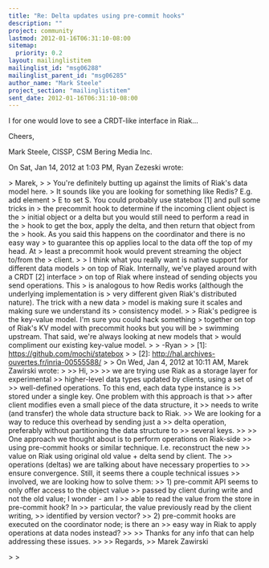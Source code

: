 ```yaml
---
title: "Re: Delta updates using pre-commit hooks"
description: ""
project: community
lastmod: 2012-01-16T06:31:10-08:00
sitemap:
  priority: 0.2
layout: mailinglistitem
mailinglist_id: "msg06288"
mailinglist_parent_id: "msg06285"
author_name: "Mark Steele"
project_section: "mailinglistitem"
sent_date: 2012-01-16T06:31:10-08:00
---
```



I for one would love to see a CRDT-like interface in Riak...

Cheers,

Mark Steele, CISSP, CSM
Bering Media Inc.


On Sat, Jan 14, 2012 at 1:03 PM, Ryan Zezeski  wrote:

&gt; Marek,
&gt;
&gt; You're definitely butting up against the limits of Riak's data model here.
&gt; It sounds like you are looking for something like Redis? E.g. add element
&gt; E to set S. You could probably use statebox [1] and pull some tricks in
&gt; the precommit hook to determine if the incoming client object is the
&gt; initial object or a delta but you would still need to perform a read in the
&gt; hook to get the box, apply the delta, and then return that object from the
&gt; hook. As you said this happens on the coordinator and there is no easy way
&gt; to guarantee this op applies local to the data off the top of my head. At
&gt; least a precommit hook would prevent streaming the object to/from the
&gt; client.
&gt;
&gt; I think what you really want is native support for different data models
&gt; on top of Riak. Internally, we've played around with a CRDT [2] interface
&gt; on top of Riak where instead of sending objects you send operations. This
&gt; is analogous to how Redis works (although the underlying implementation is
&gt; very different given Riak's distributed nature). The trick with a new data
&gt; model is making sure it scales and making sure we understand its
&gt; consistency model.
&gt;
&gt; Riak's pedigree is the key-value model. I'm sure you could hack something
&gt; together on top of Riak's KV model with precommit hooks but you will be
&gt; swimming upstream. That said, we're always looking at new models that
&gt; would compliment our existing key-value model.
&gt;
&gt; -Ryan
&gt;
&gt; [1]: https://github.com/mochi/statebox
&gt;
&gt; [2]: http://hal.archives-ouvertes.fr/inria-00555588/
&gt;
&gt; On Wed, Jan 4, 2012 at 10:11 AM, Marek Zawirski wrote:
&gt;
&gt;&gt; Hi,
&gt;&gt;
&gt;&gt; we are trying use Riak as a storage layer for experimental
&gt;&gt; higher-level data types updated by clients, using a set of
&gt;&gt; well-defined operations. To this end, each data type instance is
&gt;&gt; stored under a single key. One problem with this approach is that
&gt;&gt; after client modifies even a small piece of the data structure, it
&gt;&gt; needs to write (and transfer) the whole data structure back to Riak.
&gt;&gt; We are looking for a way to reduce this overhead by sending just a
&gt;&gt; delta operation, preferably without partitioning the data structure to
&gt;&gt; several keys.
&gt;&gt;
&gt;&gt; One approach we thought about is to perform operations on Riak-side
&gt;&gt; using pre-commit hooks or similar technique. I.e. reconstruct the new
&gt;&gt; value on Riak using original old value + delta send by client. The
&gt;&gt; operations (deltas) we are talking about have necessary properties to
&gt;&gt; ensure convergence. Still, it seems there a couple technical issues
&gt;&gt; involved, we are looking how to solve them:
&gt;&gt; 1) pre-commit API seems to only offer access to the object value
&gt;&gt; passed by client during write and not the old value; I wonder - am I
&gt;&gt; able to read the value from the store in pre-commit hook? In
&gt;&gt; particular, the value previously read by the client writing,
&gt;&gt; identified by version vector?
&gt;&gt; 2) pre-commit hooks are executed on the coordinator node; is there an
&gt;&gt; easy way in Riak to apply operations at data nodes instead?
&gt;&gt;
&gt;&gt; Thanks for any info that can help addressing these issues.
&gt;&gt;
&gt;&gt; Regards,
&gt;&gt; Marek Zawirski

&gt;
&gt;


